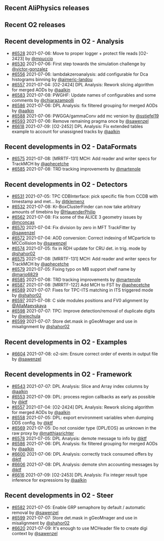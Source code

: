 ## Recent AliPhysics releases
## Recent O2 releases
## Recent developments in O2 - Analysis
- [\#6528](https://github.com/AliceO2Group/AliceO2/pull/6528) 2021-07-06: Move to proper logger + protect file reads [O2-2423] by [@mpuccio](https://github.com/mpuccio)
- [\#6530](https://github.com/AliceO2Group/AliceO2/pull/6530) 2021-07-06: First step towards the simulation challenge by [@victor-gonzalez](https://github.com/victor-gonzalez)
- [\#6556](https://github.com/AliceO2Group/AliceO2/pull/6556) 2021-07-06: lambdakzeroanalysis: add configurable for Dca histograms binning by [@aimeric-landou](https://github.com/aimeric-landou)
- [\#6557](https://github.com/AliceO2Group/AliceO2/pull/6557) 2021-07-04: [O2-2424] DPL Analysis: Rework slicing algorithm for merged AODs by [@aalkin](https://github.com/aalkin)
- [\#6583](https://github.com/AliceO2Group/AliceO2/pull/6583) 2021-07-08: PWGHF: Update names of configurables and some comments by [@chiarazampolli](https://github.com/chiarazampolli)
- [\#6586](https://github.com/AliceO2Group/AliceO2/pull/6586) 2021-07-06: DPL Analysis: fix filtered grouping for merged AODs by [@aalkin](https://github.com/aalkin)
- [\#6588](https://github.com/AliceO2Group/AliceO2/pull/6588) 2021-07-06: PWGGA/gammaConv add mc version by [@sstiefel19](https://github.com/sstiefel19)
- [\#6593](https://github.com/AliceO2Group/AliceO2/pull/6593) 2021-07-06: Remove remaining pragma once by [@sawenzel](https://github.com/sawenzel)
- [\#6618](https://github.com/AliceO2Group/AliceO2/pull/6618) 2021-07-09: [O2-2452] DPL Analysis: Fix extended tables example to account for unassigned tracks by [@aalkin](https://github.com/aalkin)
## Recent developments in O2 - DataFormats
- [\#6575](https://github.com/AliceO2Group/AliceO2/pull/6575) 2021-07-08: [MRRTF-131] MCH: Add reader and writer specs for TrackMCH by [@aphecetche](https://github.com/aphecetche)
- [\#6585](https://github.com/AliceO2Group/AliceO2/pull/6585) 2021-07-08: TRD tracking improvements by [@martenole](https://github.com/martenole)
## Recent developments in O2 - Detectors
- [\#6531](https://github.com/AliceO2Group/AliceO2/pull/6531) 2021-07-05: TPC CDBInterface: pick specific file from CCDB with timestamp and met… by [@tklemenz](https://github.com/tklemenz)
- [\#6532](https://github.com/AliceO2Group/AliceO2/pull/6532) 2021-07-08: Kr-BoxClusterFinder can now take arbitrary amounts of timebins by [@HauenderPhilip](https://github.com/HauenderPhilip)
- [\#6562](https://github.com/AliceO2Group/AliceO2/pull/6562) 2021-07-08: Fix some of the ALICE 3 geometry issues by [@mconcas](https://github.com/mconcas)
- [\#6570](https://github.com/AliceO2Group/AliceO2/pull/6570) 2021-07-04: Fix division by zero in MFT TrackFitter by [@sawenzel](https://github.com/sawenzel)
- [\#6572](https://github.com/AliceO2Group/AliceO2/pull/6572) 2021-07-04: AOD conversion: Correct indexing of MCparticle to MCCollision by [@sawenzel](https://github.com/sawenzel)
- [\#6574](https://github.com/AliceO2Group/AliceO2/pull/6574) 2021-07-05: fix in RDH update for CRU det. in trig. mode by [@shahor02](https://github.com/shahor02)
- [\#6575](https://github.com/AliceO2Group/AliceO2/pull/6575) 2021-07-08: [MRRTF-131] MCH: Add reader and writer specs for TrackMCH by [@aphecetche](https://github.com/aphecetche)
- [\#6579](https://github.com/AliceO2Group/AliceO2/pull/6579) 2021-07-05: Fixing typo on MB support shelf name by [@mario6829](https://github.com/mario6829)
- [\#6585](https://github.com/AliceO2Group/AliceO2/pull/6585) 2021-07-08: TRD tracking improvements by [@martenole](https://github.com/martenole)
- [\#6587](https://github.com/AliceO2Group/AliceO2/pull/6587) 2021-07-08: [MRRTF-122] Add MCH to FST by [@aphecetche](https://github.com/aphecetche)
- [\#6589](https://github.com/AliceO2Group/AliceO2/pull/6589) 2021-07-07: Fixes for TPC-ITS matching in ITS triggered mode by [@shahor02](https://github.com/shahor02)
- [\#6597](https://github.com/AliceO2Group/AliceO2/pull/6597) 2021-07-08: C side modules positions and FV0 alignment by [@AllaMaevskaya](https://github.com/AllaMaevskaya)
- [\#6598](https://github.com/AliceO2Group/AliceO2/pull/6598) 2021-07-07: TPC: Improve detection/removal of duplicate digits by [@wiechula](https://github.com/wiechula)
- [\#6599](https://github.com/AliceO2Group/AliceO2/pull/6599) 2021-07-07: Store det.mask in gGeoMnager and use in misalignment by [@shahor02](https://github.com/shahor02)
## Recent developments in O2 - Examples
- [\#6604](https://github.com/AliceO2Group/AliceO2/pull/6604) 2021-07-08: o2-sim: Ensure correct order of events in output file by [@sawenzel](https://github.com/sawenzel)
## Recent developments in O2 - Framework
- [\#6543](https://github.com/AliceO2Group/AliceO2/pull/6543) 2021-07-07: DPL Analysis: Slice and Array index columns by [@aalkin](https://github.com/aalkin)
- [\#6553](https://github.com/AliceO2Group/AliceO2/pull/6553) 2021-07-09: DPL: process region callbacks as early as possible by [@ktf](https://github.com/ktf)
- [\#6557](https://github.com/AliceO2Group/AliceO2/pull/6557) 2021-07-04: [O2-2424] DPL Analysis: Rework slicing algorithm for merged AODs by [@aalkin](https://github.com/aalkin)
- [\#6558](https://github.com/AliceO2Group/AliceO2/pull/6558) 2021-07-05: DPL: export environment variables when dumping DDS config. by [@ktf](https://github.com/ktf)
- [\#6569](https://github.com/AliceO2Group/AliceO2/pull/6569) 2021-07-05: Do not consider type {DPL/EOS} as unknown in the raw proxy by [@matthiasrichter](https://github.com/matthiasrichter)
- [\#6578](https://github.com/AliceO2Group/AliceO2/pull/6578) 2021-07-05: DPL Analysis: demote message to info by [@ktf](https://github.com/ktf)
- [\#6586](https://github.com/AliceO2Group/AliceO2/pull/6586) 2021-07-06: DPL Analysis: fix filtered grouping for merged AODs by [@aalkin](https://github.com/aalkin)
- [\#6600](https://github.com/AliceO2Group/AliceO2/pull/6600) 2021-07-06: DPL Analysis: correctly track consumed offers by [@ktf](https://github.com/ktf)
- [\#6606](https://github.com/AliceO2Group/AliceO2/pull/6606) 2021-07-08: DPL Analysis: demote shm accounting messages by [@ktf](https://github.com/ktf)
- [\#6616](https://github.com/AliceO2Group/AliceO2/pull/6616) 2021-07-09: [O2-2453] DPL Analysis: Fix integer result type inference for expressions by [@aalkin](https://github.com/aalkin)
## Recent developments in O2 - Steer
- [\#6582](https://github.com/AliceO2Group/AliceO2/pull/6582) 2021-07-05: Enable GRP semaphore by default / automatic removal by [@sawenzel](https://github.com/sawenzel)
- [\#6599](https://github.com/AliceO2Group/AliceO2/pull/6599) 2021-07-07: Store det.mask in gGeoMnager and use in misalignment by [@shahor02](https://github.com/shahor02)
- [\#6620](https://github.com/AliceO2Group/AliceO2/pull/6620) 2021-07-09: It's enough to use MCHeader file to create digi context by [@sawenzel](https://github.com/sawenzel)
